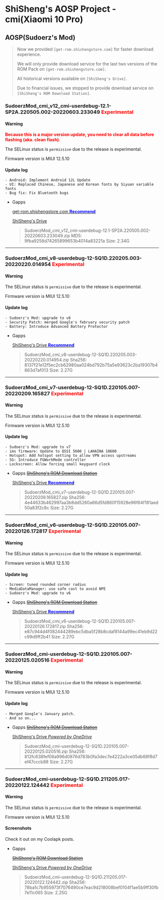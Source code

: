 # ShiSheng's AOSP Project - cmi(Xiaomi 10 Pro)

## AOSP(Sudoerz's Mod)

> Now we provided `[get-rom.shishengstore.com]` for faster download experience. 
>
> We will only provide download service for the last two versions of the ROM Pack on `[get-rom.shishengstore.com]`.
>
> All historical versions available on `[ShiSheng's Drive]`.
>
> Due to financial issues, we stopped to provide download service on `[ShiSheng's ROM Download Station]`.
>

### SudoerzMod_cmi_v12_cmi-userdebug-12.1-SP2A.220505.002-20220603.233049 <font color=red>Experimental</font>

#### Warning

**<font color=red>Because this is a major version update, you need to clear all data before flashing (aka. clean flash).</font>**

The SELinux status is `permissive` due to the release is experimental.

Firmware version is MIUI 12.5.10

#### Update log

	- Android: Implement Android 12L Update
	- UI: Replaced Chinese, Japanese and Korean fonts by Siyuan variable fonts
	- Bug fix: Fix Bluetooth bugs

- Gapps

	[get-rom.shishengstore.com <font color=blue>**Recommend**</font>](https://get-rom.shishengstore.com/?file=SudoerzMod_cmi_v12_cmi-userdebug-12.1-SP2A.220505.002-20220603.233049.zip)

	[ShiSheng's Drive](https://drive.shishengstore.com/api/raw/?path=/Android/cmi-Mi10Pro/Experimental/20220603/SudoerzMod_cmi_v12_cmi-userdebug-12.1-SP2A.220505.002-20220603.233049.zip)
  
  
	> SudoerzMod_cmi_v12_cmi-userdebug-12.1-SP2A.220505.002-20220603.233049.zip
	> MD5: 9fba9258d74265899653b4014a83221a
	> Size: 2.34G

---

### SudoerzMod_cmi_v8-userdebug-12-SQ1D.220205.003-20220220.014954 <font color=red>Experimental</font>

#### Warning

The SELinux status is `permissive` due to the release is experimental.

Firmware version is MIUI 12.5.10

#### Update log

	- Sudoerz's Mod: upgrade to v8
	- Security Patch: merged Google's february security patch
	- Battery: Introduce Advanced Battery Protector

- Gapps

  [ShiSheng's Drive <font color=blue>**Recommend**</font>](https://drive.shishengstore.com/Android/cmi-Mi10Pro/Experimental/20220220/SudoerzMod_cmi_v8-userdebug-12-SQ1D.220205.003-20220220.014954.zip)
  
  
	> SudoerzMod_cmi_v8-userdebug-12-SQ1D.220205.003-20220220.014954.zip
	> Sha256: 8137f21e12f5ec2cb62980aa024bd792b75a5e93623c2ba19307b4863d7af013
	> Size: 2.27G

---

### SudoerzMod_cmi_v7-userdebug-12-SQ1D.220105.007-20220209.165827 <font color=red>Experimental</font>

#### Warning

The SELinux status is `permissive` due to the release is experimental.

Firmware version is MIUI 12.5.10

#### Update log

	- Sudoerz's Mod: upgrade to v7
	- ims firmware: Update to QSSI 5600 | LAHAINA 18600
	- Hotspot: Add hotspot setting to allow VPN access upstreams
	- 5G: Introduce FGWorkMode controller
	- Lockscreen: Allow forcing small keyguard clock

- Gapps
  ~~[ShiSheng's ROM Download Station](http://106.55.51.231:53487/cmi-Mi10Pro/Experimental/20220209/SudoerzMod_cmi_v7-userdebug-12-SQ1D.220105.007-20220209.165827.zip)~~

  [ShiSheng's Drive <font color=blue>**Recommend**</font>](https://drive.shishengstore.com/Android/cmi-Mi10Pro/Experimental/20220209/SudoerzMod_cmi_v7-userdebug-12-SQ1D.220105.007-20220209.165827.zip)
  
  
	> SudoerzMod_cmi_v7-userdebug-12-SQ1D.220105.007-20220209.165827.zip
	> Sha256: 4e44633b462997aa3b8dd5260a66d5fd860f15928e96f64f181aed50a83f2c8c
	> Size: 2.27G

---

### SudoerzMod_cmi_v6-userdebug-12-SQ1D.220105.007-20220126.172817 <font color=red>Experimental</font>

#### Warning

The SELinux status is `permissive` due to the release is experimental.

Firmware version is MIUI 12.5.10

#### Update log

	- Screen: tuned rounded corner radius
	- MediaDataManager: use safe cast to avoid NPE
	- Sudoerz's Mod: upgrade to v6

- Gapps
  ~~[ShiSheng's ROM Download Station](http://106.55.51.231:53487/cmi-Mi10Pro/Experimental/20220126/SudoerzMod_cmi_v6-userdebug-12-SQ1D.220105.007-20220126.172817.zip)~~

  [ShiSheng's Drive <font color=blue>**Recommend**</font>](https://drive.shishengstore.com/Android/cmi-Mi10Pro/Experimental/20220126/SudoerzMod_cmi_v6-userdebug-12-SQ1D.220105.007-20220126.172817.zip)
  
	> SudoerzMod_cmi_v6-userdebug-12-SQ1D.220105.007-20220126.172817.zip
	> Sha256: e87c944d4f082444289ebc5dba5f28b8cdaf8144a99ec41eb9d22c99d9ff2b41
	> Size: 2.27G

---

### SudoerzMod_cmi-userdebug-12-SQ1D.220105.007-20220125.020516 <font color=red>Experimental</font>

#### Warning

The SELinux status is `permissive` due to the release is experimental.

Firmware version is MIUI 12.5.10

#### Update log

	- Merged Google's January patch.
	- And so on...

- Gapps
  ~~[ShiSheng's ROM Download Station](http://106.55.51.231:53487/cmi-Mi10Pro/Experimental/20220125/SudoerzMod_cmi-userdebug-12-SQ1D.220105.007-20220125.020516.zip)~~

  [ShiSheng's Drive *Powered by OneDrive*](https://drive.shishengstore.com/Android/cmi-Mi10Pro/Experimental/20220125/SudoerzMod_cmi-userdebug-12-SQ1D.220105.007-20220125.020516.zip)
  
	> SudoerzMod_cmi-userdebug-12-SQ1D.220105.007-20220125.020516.zip
	> Sha256: 812fc638fef06a996d0876d783b0fa3dec7e4222a3ce05db68f8d7ef47cccb88
	> Size: 2.27G

---

### SudoerzMod_cmi-userdebug-12-SQ1D.211205.017-20220122.124442 <font color=red>Experimental</font>

#### Warning

The SELinux status is `permissive` due to the release is experimental.

Firmware version is MIUI 12.5.10

#### Screenshots

Check it out on my Coolapk posts.

- Gapps

  ~~[ShiSheng's ROM Download Station](http://106.55.51.231:53487/cmi-Mi10Pro/Experimental/20220122/SudoerzMod_cmi-userdebug-12-SQ1D.211205.017-20220122.124442.zip)~~

  [ShiSheng's Drive *Powered by OneDrive*](https://drive.shishengstore.com/Android/cmi-Mi10Pro/Experimental/20220122/SudoerzMod_cmi-userdebug-12-SQ1D.211205.017-20220122.124442.zip)
	
	> SudoerzMod_cmi-userdebug-12-SQ1D.211205.017-20220122.124442.zip
	> Sha256: 78ba1c7b955973f7076490ce7eac9d218008bef0104f1ae5b9ff30fb7e11c065
	> Size: 2.25G

